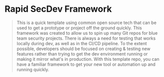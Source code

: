 # Rapid SecDev Framework

> This is a quick template using common open source tech that can be used to get a prototype or project off the ground quickly. 
> This framework was created to allow us to spin up many Git repos for blue team security projects.
> There is always a need for testing that works locally during dev, as well as in the CI/CD pipeline.
> To the extent possible, developers should be focused on creating & testing new features rather than trying to get the dev environment running or making it mirror what's in production.
> With this template repo, you can have a familiar framework to get your new tool or automation up and running quickly.
